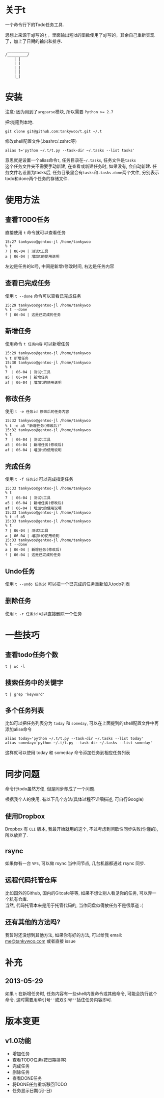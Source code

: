 # 关于t #
一个命令行下的Todo任务工具.

思想上来源于sjl写的 [t](https://github.com/sjl/t) ，里面输出短id的函数使用了sjl写的，其余自己重新实现了，加上了日期的输出和排序.

     __________
    /_________/
        | |
        | |
        | |
        | |
        |_|
    

# 安装 #
注意: 因为用到了`argparse`模块, 所以需要 `Python >= 2.7`

把t克隆到本地.

    git clone git@github.com:tankywoo/t.git ~/.t

修改shell配置文件(.bashrc/.zshrc等)
 
    alias t='python ~/.t/t.py --task-dir ~/.tasks --list tasks'

意思就是设置一个alias命令`t`, 任务目录在`~/.tasks`, 任务文件是`tasks`  
这个任务文件夹不需要手动新建, 在查看或新建任务时, 如果没有, 会自动新建.
任务文件名设置为tasks后, 任务目录里会有`tasks`和`.tasks.done`两个文件, 分别表示todo和done两个任务的存储文件.


# 使用方法 #

## 查看TODO任务 ##
直接使用 `t` 命令就可以查看任务
   
    15:27 tankywoo@gentoo-jl /home/tankywoo
    % t
    7 | 06-04 | 测试t工具
    a | 06-04 | 增加t的使用说明

左边是任务的id号, 中间是新增/修改时间, 右边是任务内容

## 查看已完成任务 ##
使用 `t --done` 命令可以查看已完成任务
    
    15:29 tankywoo@gentoo-jl /home/tankywoo
    % t --done
    f | 06-04 | 这是已完成的任务

## 新增任务 ##
使用命令 `t 任务内容` 可以新增任务

    15:29 tankywoo@gentoo-jl /home/tankywoo
    % t 新增任务
    15:30 tankywoo@gentoo-jl /home/tankywoo
    % t
    7  | 06-04 | 测试t工具
    a5 | 06-04 | 新增任务
    af | 06-04 | 增加t的使用说明

## 修改任务 ##
使用 `t -e 任务id 修改后的任务内容`

    15:32 tankywoo@gentoo-jl /home/tankywoo
    % t -e a5 "新增任务(修改后)"
    15:32 tankywoo@gentoo-jl /home/tankywoo
    % t
    7  | 06-04 | 测试t工具
    a5 | 06-04 | 新增任务(修改后)
    af | 06-04 | 增加t的使用说明

## 完成任务 ##
使用 `t -f 任务id` 可以完成指定任务

    15:33 tankywoo@gentoo-jl /home/tankywoo
    % t
    7  | 06-04 | 测试t工具
    a5 | 06-04 | 新增任务(修改后)
    af | 06-04 | 增加t的使用说明
    15:33 tankywoo@gentoo-jl /home/tankywoo
    % t -f a5
    15:33 tankywoo@gentoo-jl /home/tankywoo
    % t
    7 | 06-04 | 测试t工具
    a | 06-04 | 增加t的使用说明
    15:33 tankywoo@gentoo-jl /home/tankywoo
    % t --done
    a | 06-04 | 新增任务(修改后)
    f | 06-04 | 这是已完成的任务

## Undo任务 ##
使用 `t --undo 任务id` 可以把一个已完成的任务重新加入todo列表

## 删除任务 ##
使用 `t -r 任务id` 可以直接删除一个任务

# 一些技巧 #

## 查看todo任务个数 ##

    t | wc -l

## 搜索任务中的关键字 ##

    t | grep 'keyword'

## 多个任务列表 ##
比如可以把任务列表分为 `today` 和 `someday`, 可以在上面提到的shell配置文件中再添加alise命令

    alias today='python ~/.t/t.py --task-dir ~/.tasks --list today'
    alias someday='python ~/.t/t.py --task-dir ~/.tasks --list someday'

这样就可以使用 today 和 someday 命令添加任务到相应任务列表

# 同步问题 #

命令行todo虽然方便, 但是同步却成了一个问题.  

根据我个人的使用, 有以下几个方法(具体过程不详细描述, 可自行Google)

## 使用Dropbox ##
Dropbox 有 `CLI` 版本, 我最开始就用的这个, 不过考虑到间歇性同步失败(你懂的), 所以放弃了.

## rsync ##
如果你有一台 `VPS`, 可以做 rsync 当中间节点, 几台机器都通过 rsync 同步.

## 远程代码托管仓库 ##
比如国外的Github, 国内的Gitcafe等等, 如果不想让别人看见你的任务, 可以弄一个私有仓库.  
当然, 代码托管本来是用于托管代码的, 当作网盘似得放任务不是很厚道 :(

## 还有其他的方法吗? ##
我暂时还没想到其他方法, 如果你有好的方法, 可以给我 email: me@tankywoo.com 或者直接 issue

# 补充 #

## 2013-05-29 ##
如果 `t` 在新增任务时, 任务内容有一些shell内置命令或其他命令, 可能会执行这个命令. 这时需要用单引号`''`或双引号`""`括住任务内容即可.


# 版本变更 #

## v1.0功能 ##
* 增加任务
* 查看TODO任务(按日期排序)
* 完成任务
* 删除任务
* 查看DONE任务
* 将DONE任务重新移回TODO
* 任务显示日期(月-日)

